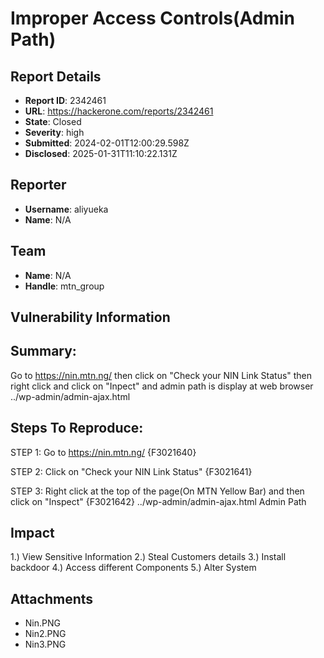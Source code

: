 # Improper Access Controls(Admin Path)

## Report Details
- **Report ID**: 2342461
- **URL**: https://hackerone.com/reports/2342461
- **State**: Closed
- **Severity**: high
- **Submitted**: 2024-02-01T12:00:29.598Z
- **Disclosed**: 2025-01-31T11:10:22.131Z

## Reporter
- **Username**: aliyueka
- **Name**: N/A

## Team
- **Name**: N/A
- **Handle**: mtn_group

## Vulnerability Information
## Summary:
Go to https://nin.mtn.ng/ then click on "Check your NIN Link Status" then right click and click on "Inpect" and admin path is display at  web browser ../wp-admin/admin-ajax.html

## Steps To Reproduce:
STEP 1:
Go to https://nin.mtn.ng/
{F3021640}

STEP 2:
Click on "Check your NIN Link Status" 
{F3021641}

STEP 3:
Right click at the top of the page(On MTN Yellow Bar) and  then click on "Inspect"
{F3021642}
../wp-admin/admin-ajax.html
Admin Path

## Impact

1.) View Sensitive Information
2.) Steal Customers details
3.) Install backdoor
4.) Access different Components
5.) Alter System

## Attachments
- Nin.PNG
- Nin2.PNG
- Nin3.PNG
